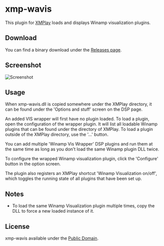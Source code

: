 # xmp-wavis
This plugin for [XMPlay](https://www.un4seen.com/xmplay.html)
loads and displays Winamp visualization plugins.

## Download
You can find a binary download under the
[Releases page](https://github.com/schellingb/xmp-wavis/releases/latest).

## Screenshot
![Screenshot](https://raw.githubusercontent.com/schellingb/xmp-wavis/master/README.png)

## Usage
When xmp-wavis.dll is copied somewhere under the XMPlay directory,
it can be found under the 'Options and stuff' screen on the DSP page.

An added VIS wrapper will first have no plugin loaded. To load a plugin,
open the configuration of the wrapper plugin. It will list all loadable
Winamp plugins that can be found under the directory of XMPlay.
To load a plugin outside of the XMPlay directory, use the '...' button.

You can add multiple 'Winamp Vis Wrapper' DSP plugins and run them at
the same time as long as you don't load the same Winamp plugin DLL twice.

To configure the wrapped Winamp visualization plugin, click the 'Configure'
button in the option screen.

The plugin also registers an XMPlay shortcut 'Winamp Visualization on/off',
which toggles the running state of all plugins that have been set up.

## Notes
 - To load the same Winamp Visualization plugin multiple times,
   copy the DLL to force a new loaded instance of it.

## License
xmp-wavis available under the [Public Domain](https://www.unlicense.org).

